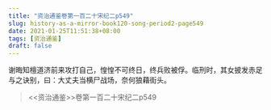 ```yaml
---
title: "资治通鉴卷第一百二十宋纪二p549"
slug: history-as-a-mirror-book120-song-period2-page549
date: 2021-01-25T11:51:38+08:00
tags: [资治通鉴]
draft: false
---
```


谢晦知檀道济前来攻打自己，惶惶不可终日，终兵败被俘。临刑时，其女披发赤足与之诀别，曰：大丈夫当横尸战场，奈何狼藉街头。
> <<资治通鉴>>卷第一百二十宋纪二p549
